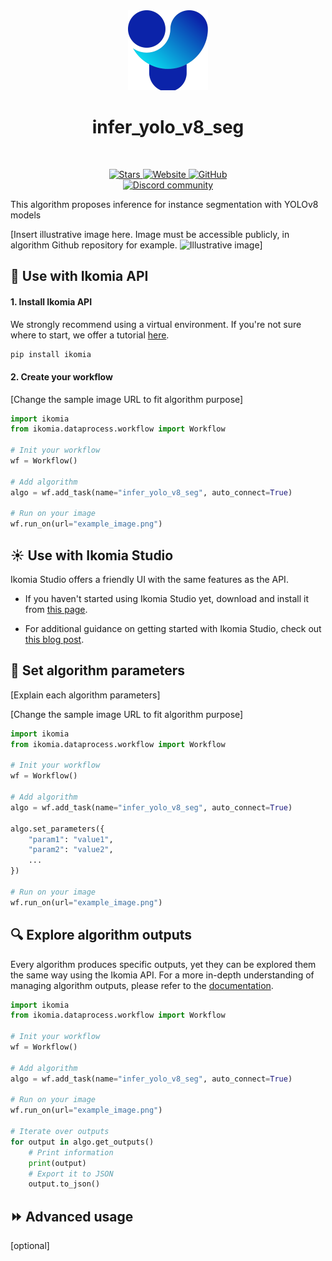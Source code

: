 <div align="center">
  <img src="https://raw.githubusercontent.com/Ikomia-hub/infer_yolo_v8_seg/main/icons/icon.png" alt="Algorithm icon">
  <h1 align="center">infer_yolo_v8_seg</h1>
</div>
<br />
<p align="center">
    <a href="https://github.com/Ikomia-hub/infer_yolo_v8_seg">
        <img alt="Stars" src="https://img.shields.io/github/stars/Ikomia-hub/infer_yolo_v8_seg">
    </a>
    <a href="https://app.ikomia.ai/hub/">
        <img alt="Website" src="https://img.shields.io/website/http/app.ikomia.ai/en.svg?down_color=red&down_message=offline&up_message=online">
    </a>
    <a href="https://github.com/Ikomia-hub/infer_yolo_v8_seg/blob/main/LICENSE.md">
        <img alt="GitHub" src="https://img.shields.io/github/license/Ikomia-hub/infer_yolo_v8_seg.svg?color=blue">
    </a>    
    <br>
    <a href="https://discord.com/invite/82Tnw9UGGc">
        <img alt="Discord community" src="https://img.shields.io/badge/Discord-white?style=social&logo=discord">
    </a> 
</p>

This algorithm proposes inference for instance segmentation with YOLOv8 models

[Insert illustrative image here. Image must be accessible publicly, in algorithm Github repository for example.
<img src="images/illustration.png"  alt="Illustrative image" width="30%" height="30%">]

## :rocket: Use with Ikomia API

#### 1. Install Ikomia API

We strongly recommend using a virtual environment. If you're not sure where to start, we offer a tutorial [here](https://www.ikomia.ai/blog/a-step-by-step-guide-to-creating-virtual-environments-in-python).

```sh
pip install ikomia
```

#### 2. Create your workflow

[Change the sample image URL to fit algorithm purpose]

```python
import ikomia
from ikomia.dataprocess.workflow import Workflow

# Init your workflow
wf = Workflow()

# Add algorithm
algo = wf.add_task(name="infer_yolo_v8_seg", auto_connect=True)

# Run on your image  
wf.run_on(url="example_image.png")
```

## :sunny: Use with Ikomia Studio

Ikomia Studio offers a friendly UI with the same features as the API.

- If you haven't started using Ikomia Studio yet, download and install it from [this page](https://www.ikomia.ai/studio).

- For additional guidance on getting started with Ikomia Studio, check out [this blog post](https://www.ikomia.ai/blog/how-to-get-started-with-ikomia-studio).

## :pencil: Set algorithm parameters

[Explain each algorithm parameters]

[Change the sample image URL to fit algorithm purpose]

```python
import ikomia
from ikomia.dataprocess.workflow import Workflow

# Init your workflow
wf = Workflow()

# Add algorithm
algo = wf.add_task(name="infer_yolo_v8_seg", auto_connect=True)

algo.set_parameters({
    "param1": "value1",
    "param2": "value2",
    ...
})

# Run on your image  
wf.run_on(url="example_image.png")

```

## :mag: Explore algorithm outputs

Every algorithm produces specific outputs, yet they can be explored them the same way using the Ikomia API. For a more in-depth understanding of managing algorithm outputs, please refer to the [documentation](https://ikomia-dev.github.io/python-api-documentation/advanced_guide/IO_management.html).

```python
import ikomia
from ikomia.dataprocess.workflow import Workflow

# Init your workflow
wf = Workflow()

# Add algorithm
algo = wf.add_task(name="infer_yolo_v8_seg", auto_connect=True)

# Run on your image  
wf.run_on(url="example_image.png")

# Iterate over outputs
for output in algo.get_outputs()
    # Print information
    print(output)
    # Export it to JSON
    output.to_json()
```

## :fast_forward: Advanced usage 

[optional]
